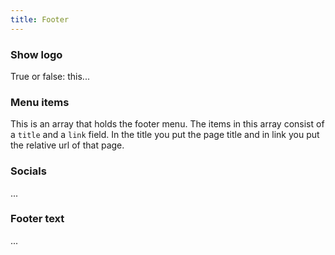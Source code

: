 ```yaml
---
title: Footer
---
```


### Show logo

True or false: this...

### Menu items

This is an array that holds the footer menu. The items in this array consist of a `title` and a `link` field. In the title you put the page title and in link you put the relative url of that page.

### Socials

...

### Footer text

...